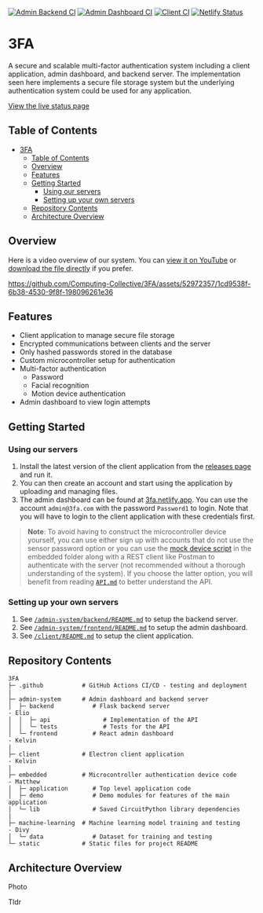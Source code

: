 [![Admin Backend CI](https://github.com/TODO-nwHacks-2023/3FA/actions/workflows/admin-backend.yml/badge.svg)](https://github.com/TODO-nwHacks-2023/3FA/actions/workflows/admin-backend.yml) [![Admin Dashboard CI](https://github.com/TODO-nwHacks-2023/3FA/actions/workflows/admin-frontend.yml/badge.svg)](https://github.com/TODO-nwHacks-2023/3FA/actions/workflows/admin-frontend.yml) [![Client CI](https://github.com/TODO-nwHacks-2023/3FA/actions/workflows/client.yml/badge.svg)](https://github.com/TODO-nwHacks-2023/3FA/actions/workflows/client.yml) [![Netlify Status](https://api.netlify.com/api/v1/badges/de6e4782-896a-48d9-ac91-0c10844f0a24/deploy-status)](https://app.netlify.com/sites/3fa/deploys)

# 3FA

A secure and scalable multi-factor authentication system including a client application, admin dashboard, and backend server. The implementation seen here implements a secure file storage system but the underlying authentication system could be used for any application.

[View the live status page](https://computing-collective.github.io/3FA-Status)

## Table of Contents
- [3FA](#3fa)
  - [Table of Contents](#table-of-contents)
  - [Overview](#overview)
  - [Features](#features)
  - [Getting Started](#getting-started)
    - [Using our servers](#using-our-servers)
    - [Setting up your own servers](#setting-up-your-own-servers)
  - [Repository Contents](#repository-contents)
  - [Architecture Overview](#architecture-overview)

## Overview

Here is a video overview of our system. You can [view it on YouTube](https://www.youtube.com/watch?v=EXM25gpxC9Y) or [download the file directly](/static/Demo%20Video.mp4) if you prefer.

https://github.com/Computing-Collective/3FA/assets/52972357/1cd9538f-6b38-4530-9f8f-198096261e36

## Features

- Client application to manage secure file storage
- Encrypted communications between clients and the server
- Only hashed passwords stored in the database
- Custom microcontroller setup for authentication
- Multi-factor authentication
  - Password
  - Facial recognition
  - Motion device authentication
- Admin dashboard to view login attempts

## Getting Started

### Using our servers

1. Install the latest version of the client application from the [releases page](https://github.com/Computing-Collective/3FA/releases) and run it.
2. You can then create an account and start using the application by uploading and managing files.
3. The admin dashboard can be found at [3fa.netlify.app](https://3fa.netlify.app/). You can use the account `admin@3fa.com` with the password `Password1` to login. Note that you will have to login to the client application with these credentials first.

> **Note**:
> To avoid having to construct the microcontroller device yourself, you can use either sign up with accounts that do not use the sensor password option or you can use the [mock device script](/embedded/demo/mock_pico.py) in the embedded folder along with a REST client like Postman to authenticate with the server (not recommended without a thorough understanding of the system). If you choose the latter option, you will benefit from reading [`API.md`](/admin-system/backend/API.md) to better understand the API.

### Setting up your own servers

1. See [`/admin-system/backend/README.md`](/admin-system/backend/README.md) to setup the backend server.
2. See [`/admin-system/frontend/README.md`](/admin-system/frontend/README.md) to setup the admin dashboard.
3. See [`/client/README.md`](/client/README.md) to setup the client application.

## Repository Contents

```
3FA
├─ .github           # GitHub Actions CI/CD - testing and deployment
|
├─ admin-system      # Admin dashboard and backend server
│  ├─ backend           # Flask backend server                        - Elio
│  │  ├─ api               # Implementation of the API
│  │  └─ tests             # Tests for the API
│  └─ frontend          # React admin dashboard                       - Kelvin
|
├─ client            # Electron client application                    - Kelvin
|
├─ embedded          # Microcontroller authentication device code     - Matthew
│  ├─ application       # Top level application code
│  ├─ demo              # Demo modules for features of the main application
│  └─ lib               # Saved CircuitPython library dependencies
|
├─ machine-learning  # Machine learning model training and testing    - Divy
│  └─ data              # Dataset for training and testing
└─ static            # Static files for project README
```

## Architecture Overview

Photo

Tldr

